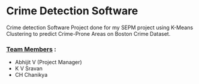 # Crime Detection Software
Crime detection Software Project done for my SEPM project using K-Means Clustering to predict Crime-Prone Areas on Boston Crime Dataset.
### <ins>Team Members</ins> :
- Abhijit V (Project Manager)
- K V Sravan
- CH Chanikya
